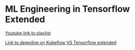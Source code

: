 # ML Engineering in Tensorflow Extended

[Youtube link to playlist](https://www.youtube.com/playlist?list=PLQY2H8rRoyvxR15n04JiW0ezF5HQRs_8F)

[Link to deepdive on Kubeflow VS Tensorflow extended](https://neptune.ai/blog/deep-dive-into-ml-models-in-production-using-tfx-and-kubeflow)